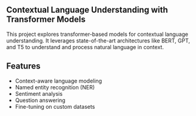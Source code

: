 ## Contextual Language Understanding with Transformer Models  

This project explores transformer-based models for contextual language understanding. It leverages state-of-the-art architectures like BERT, GPT, and T5 to understand and process natural language in context.  

## Features  
- Context-aware language modeling  
- Named entity recognition (NER)  
- Sentiment analysis  
- Question answering  
- Fine-tuning on custom datasets
